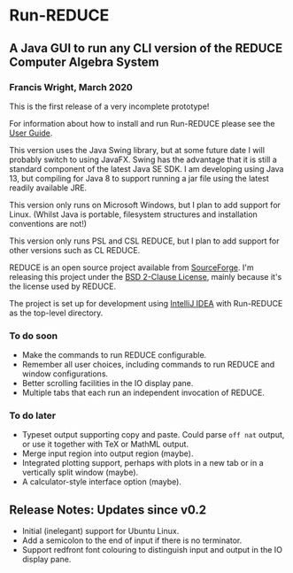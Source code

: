 # Run-REDUCE

## A Java GUI to run any CLI version of the REDUCE Computer Algebra System

### Francis Wright, March 2020

This is the first release of a very incomplete prototype!

For information about how to install and run Run-REDUCE please see the
[User Guide](UserGuide.md).

This version uses the Java Swing library, but at some future date I
will probably switch to using JavaFX.  Swing has the advantage that it
is still a standard component of the latest Java SE SDK.  I am
developing using Java 13, but compiling for Java 8 to support running
a jar file using the latest readily available JRE.

This version only runs on Microsoft Windows, but I plan to add support
for Linux.  (Whilst Java is portable, filesystem structures and
installation conventions are not!)

This version only runs PSL and CSL REDUCE, but I plan to add support
for other versions such as CL REDUCE.

REDUCE is an open source project available from
[SourceForge](https://sourceforge.net/projects/reduce-algebra/).  I'm
releasing this project under the [BSD 2-Clause License](LICENSE),
mainly because it's the license used by REDUCE.

The project is set up for development using [IntelliJ
IDEA](https://www.jetbrains.com/idea/) with Run-REDUCE as the
top-level directory.

### To do soon

* Make the commands to run REDUCE configurable.
* Remember all user choices, including commands to run REDUCE and
  window configurations.
* Better scrolling facilities in the IO display pane.
* Multiple tabs that each run an independent invocation of REDUCE.

### To do later

* Typeset output supporting copy and paste. Could parse `off nat`
  output, or use it together with TeX or MathML output.
* Merge input region into output region (maybe).
* Integrated plotting support, perhaps with plots in a new tab or in a
  vertically split window (maybe).
* A calculator-style interface option (maybe).

## Release Notes: Updates since v0.2

* Initial (inelegant) support for Ubuntu Linux.
* Add a semicolon to the end of input if there is no terminator.
* Support redfront font colouring to distinguish input and output in
  the IO display pane.
